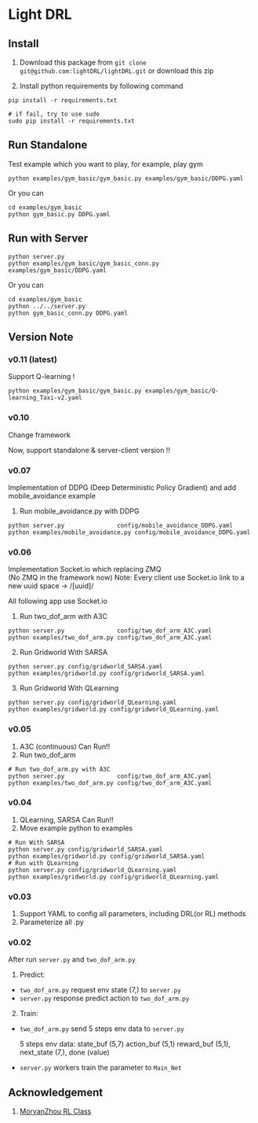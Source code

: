# Light DRL 

## Install

1. Download this package from `git clone git@github.com:lightDRL/lightDRL.git` or download this zip

2. Install python requirements by following command

```
pip install -r requirements.txt

# if fail, try to use sudo 
sudo pip install -r requirements.txt
```

## Run Standalone

Test example which you want to play, for example, play gym

```
python examples/gym_basic/gym_basic.py examples/gym_basic/DDPG.yaml
```

Or you can

```
cd examples/gym_basic
python gym_basic.py DDPG.yaml
```


## Run with Server
```
python server.py
python examples/gym_basic/gym_basic_conn.py examples/gym_basic/DDPG.yaml
```

Or you can

```
cd examples/gym_basic
python ../../server.py
python gym_basic_conn.py DDPG.yaml
```

## Version Note 

### v0.11 (latest)
Support Q-learning !

```
python examples/gym_basic/gym_basic.py examples/gym_basic/Q-learning_Taxi-v2.yaml
```

### v0.10 
Change framework

Now, support standalone & server-client version !!


### v0.07
Implementation of DDPG (Deep Deterministic Policy Gradient)
and add mobile_avoidance example

1. Run mobile_avoidance.py with DDPG
```
python server.py               config/mobile_avoidance_DDPG.yaml
python examples/mobile_avoidance.py config/mobile_avoidance_DDPG.yaml
```

### v0.06
Implementation Socket.io which replacing ZMQ   
(No ZMQ in the framework now)
Note: Every client use Socket.io link to a new uuid space ->  /[uuid]/

All following app use Socket.io
1. Run two_dof_arm with A3C
```
python server.py               config/two_dof_arm_A3C.yaml
python examples/two_dof_arm.py config/two_dof_arm_A3C.yaml
```
2. Run Gridworld With SARSA
```
python server.py config/gridworld_SARSA.yaml
python examples/gridworld.py config/gridworld_SARSA.yaml
```
3. Run Gridworld With QLearning
```
python server.py config/gridworld_QLearning.yaml
python examples/gridworld.py config/gridworld_QLearning.yaml
```

### v0.05 
1. A3C (continuous) Can Run!!
2. Run two_dof_arm
```
# Run two_dof_arm.py with A3C
python server.py               config/two_dof_arm_A3C.yaml
python examples/two_dof_arm.py config/two_dof_arm_A3C.yaml
```

### v0.04
1. QLearning, SARSA Can Run!!
2. Move example python to examples
```
# Run With SARSA
python server.py config/gridworld_SARSA.yaml
python examples/gridworld.py config/gridworld_SARSA.yaml
# Run with QLearning
python server.py config/gridworld_QLearning.yaml
python examples/gridworld.py config/gridworld_QLearning.yaml
```

### v0.03 
1. Support YAML to config all parameters, including DRL(or RL) methods
2. Parameterize all .py

### v0.02

After run `server.py` and `two_dof_arm.py`

1. Predict:
* `two_dof_arm.py` request env state (7,) to `server.py`
* `server.py` response predict action to  `two_dof_arm.py`

2. Train:
* `two_dof_arm.py` send 5 steps env data to `server.py`

   5  steps env data: state_buf (5,7) action_buf (5,1) reward_buf (5,1), next_state (7,),  done (value)


* `server.py` workers train the parameter to `Main_Net`

## Acknowledgement

1. [MorvanZhou RL Class](https://github.com/MorvanZhou/Reinforcement-learning-with-tensorflow)